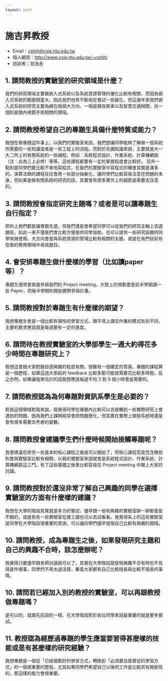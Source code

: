 ```yaml
---
layout: post
---
```


#  施吉昇教授

- Email：cshih@csie.ntu.edu.tw
- 個人網頁：<http://www.csie.ntu.edu.tw/~cshih/>
- 訪談者：翁浩永

## 1. 請問教授的實驗室的研究領域是什麼？

我們的研究領域主要跟嵌入式系統以及系統資源管理的優化比較有相關，而因為嵌入式系統的範圍相當大，因此我們也有不斷地在嘗試一些變化，但這幾年來我們嵌入式系統的研究主要為繞在兩個大方向，一個是跟自駕車以及智慧交通相關，另一個則是跟內視鏡手術相關的領域。

## 2. 請問教授希望自己的專題生具備什麼特質或能力？

我想在做專題這件事上，以我們的實驗室來說，我們想讓同學能夠了解做一個系統所需要的一些知識或者是一些工程上的流程。而對於先備知識來說，主要就是大一大二所上的有關系統的一些課程，例如：系統程式設計、作業系統、計算機網路（注：此為三上必修）等等，這些課程都要有一定的掌握程度會比較好。
另外一點則是同學們要比較不害怕寫程式，在我們的實驗室中寫程式的機會其實是滿多的。演算法類的課程往往會將一些部分抽象化，讓同學們比較容易注意在問題的本身，但如果是做有關系統的研究的話，其實會有很多實作上的細節是需要去注意的。

## 3. 請問教授會指定研究主題嗎？或者是可以讓專題生自行指定？

原則上我們都是讓專題生選，但我們還是會希望同學可以從我們的研究主軸上去選題目，如此一來不僅我們會比較方便提供同學協助，也可以提供一些研究設備供同學來做使用。大方向會是與系統資源的管理比較有相關的主題，或是在我們目前有在做的應用領域中尋找題目。

## 4. 會安排專題生做什麼樣的學習（比如讀paper等）？

專題生通常會直接參與我們的 Project meeting，大致上的規劃會是前半學期讀一些 Paper，而後半學期則開始實際參與計畫。

## 5. 請問教授對於專題生有什麼樣的期望？

我想專題生會是一個比較有彈性的學習方式，跟平常上課交作業的模式有些不同，主要的要求應該就是每週要有一定的進度。

## 6. 請問待在教授實驗室的大學部學生一週大約得花多少時間在專題研究上？

我想這會跟大家對題目感興趣的程度有關，很難有一個確定的答案。專題的課程算是一個歷程，如果這週大家給的 feedback 比較多那可能就需要花比較多時間，反之亦然。如果讓我來估計的話我想應該每週平均 3 到 5 個小時會是需要的。

## 7. 請問教授認為為何專題對資訊系學生是必要的？

對我這個領域對我來說，我覺得同學在專題內比較可以去接觸到一些實際研究上會遇到的問題，因為我們上課時經常會把問題簡化，但其實在實際上開發系統時還是會有很多需要去考慮的變數。

## 8. 請問教授會建議學生們什麼時候開始接觸專題呢？

我會建議在修完一些基本的核心課程之後就可以開始了，而核心課程究竟包含哪些則會與實驗室比較有相關，以我的實驗室來說就會是系統程式設計、作業系統、計算機網路這三門。有了這些基礎之後會比較容易在 Project meeting 中跟上大家的討論。

## 9. 請問教授對於還沒非常了解自己興趣的同學在選擇實驗室的方面有什麼樣的建議？

我想在大學的階段其實就是多方的嘗試，儘早跟一些有興趣的實驗室聊一聊都會是不錯的，或是若有一些實驗室在徵工讀也可以去試看看。我覺得系上的這些實驗室是同學在大學階段很重要的資源，可以讓同學們儘早發現自己比較有興趣的領域。

## 10. 請問教授，成為專題生之後，如果發現研究主題和自己的興趣不合時，該怎麼辦呢？

我覺得只要儘早跟老師討論就可以了，其實在大學階段就發現興趣不合有時也不見得是件壞事，同學們不用太過沮喪，畢竟大家都有自己比較擅長與比較不擅長的事情。

## 10. 請問若已經加入別的教授的實驗室，可以再跟教授做專題嗎？

是可以的，就跟先前說的一樣，在大學階段對於各位同學來說最重要的就是要多嘗試。

## 11. 教授認為經歷過專題的學生應當要習得甚麼樣的技能或是有甚麼樣的研究經驗？

我想專題是一個從「已經規劃好的學習方式」轉換到「必須要自我督促的學習方式」的一個很重要的歷程，尤其如果同學們希望自己以後的工作是比較具有開創性的，那這樣的能力會很重要。

